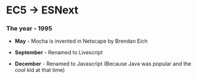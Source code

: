 # EC5 -> ESNext

### The year - 1995

- **May** - Mocha is invented in Netscape by Brendan Eich

- **September** - Renamed to Livescript

- **December** - Renamed to Javascript (Because Java was popular and the cool kid at that time)

